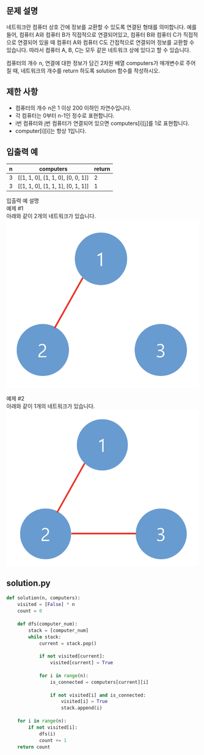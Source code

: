## 문제 설명
네트워크란 컴퓨터 상호 간에 정보를 교환할 수 있도록 연결된 형태를 의미합니다. 예를 들어, 컴퓨터 A와 컴퓨터 B가 직접적으로 연결되어있고, 컴퓨터 B와 컴퓨터 C가 직접적으로 연결되어 있을 때 컴퓨터 A와 컴퓨터 C도 간접적으로 연결되어 정보를 교환할 수 있습니다. 따라서 컴퓨터 A, B, C는 모두 같은 네트워크 상에 있다고 할 수 있습니다.

컴퓨터의 개수 n, 연결에 대한 정보가 담긴 2차원 배열 computers가 매개변수로 주어질 때, 네트워크의 개수를 return 하도록 solution 함수를 작성하시오.

## 제한 사항
- 컴퓨터의 개수 n은 1 이상 200 이하인 자연수입니다.
- 각 컴퓨터는 0부터 n-1인 정수로 표현합니다.
- i번 컴퓨터와 j번 컴퓨터가 연결되어 있으면 computers[i][j]를 1로 표현합니다.
- computer[i][i]는 항상 1입니다.

## 입출력 예
|n|computers|return|
|------|---|---|
|3|[[1, 1, 0], [1, 1, 0], [0, 0, 1]]|2|
|3|[[1, 1, 0], [1, 1, 1], [0, 1, 1]]|1|

입출력 예 설명 <br>
예제 #1 <br>
아래와 같이 2개의 네트워크가 있습니다.
![alt text](image.png)

예제 #2 <br>
아래와 같이 1개의 네트워크가 있습니다.
![alt text](image-1.png)

## solution.py
``` python
def solution(n, computers):
    visited = [False] * n
    count = 0
    
    def dfs(computer_num):
        stack = [computer_num]
        while stack:
            current = stack.pop()

            if not visited[current]:
                visited[current] = True

            for i in range(n):
                is_connected = computers[current][i]

                if not visited[i] and is_connected:
                    visited[i] = True
                    stack.append(i)

    for i in range(n):
        if not visited[i]:
            dfs(i)
            count += 1
    return count
```